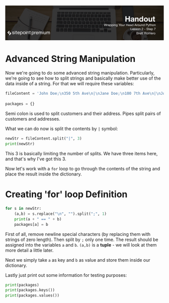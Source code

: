 ![](headings/2.7.png)

# Advanced String Manipulation

Now we're going to do some advanced string manipulation. Particularly, we're going to see how to split strings and basically make better use of the data inside of a string. For that we will require these variables:

```py
fileContent = 'John Doe;\n350 5th Ave\n|\nJane Doe;\n100 7th Ave\n|\nJoe Daniels;\n11 1st Ave\n'

packages = {}
```

Semi colon is used to split customers and their address. Pipes split pairs of customers and addresses.

What we can do now is split the contents by `|` symbol:

```py
newStr = fileContent.split("|", 3)
print(newStr)
```

This 3 is basically limiting the number of splits. We have three items here, and that's why I've got this 3.

Now let's work with a `for` loop to go through the contents of the string and place the result inside the dictionary.

# Creating 'for' loop Definition

```py
for s in newStr:
    (a,b) = s.replace("\n", "").split(";", 1)
    print(a + " == " + b)
    packages[a] = b
```

First of all, remove newline special characters (by replacing them with strings of zero length). Then split by `;` only one time. The result should be assigned into the variables `a` and `b`. `(a,b)` is a **tuple** - we will look at them more detail a little later.

Next we simply take `a` as key and `b` as value and store them inside our dictionary.

Lastly just print out some information for testing purposes:

```py
print(packages)
print(packages.keys())
print(packages.values())
```